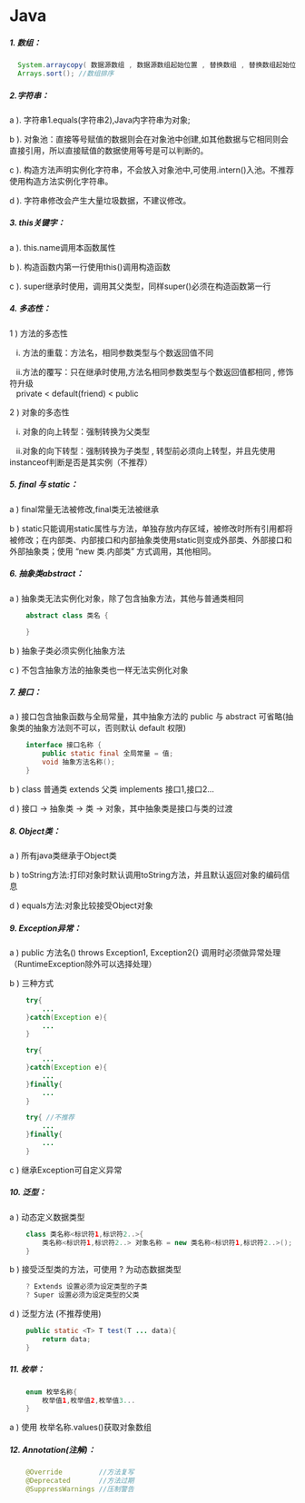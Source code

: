 # Java

##### 1. 数组：

```java
  System.arraycopy( 数据源数组 , 数据源数组起始位置 , 替换数组 , 替换数组起始位置 , 替换个数);
  Arrays.sort(); //数组排序
```

##### 2.字符串：

<p>a ). 字符串1.equals(字符串2),Java内字符串为对象;</p>
<p>b ). 对象池：直接等号赋值的数据则会在对象池中创建,如其他数据与它相同则会直接引用，所以直接赋值的数据使用等号是可以判断的。</p>
<p>c ). 构造方法声明实例化字符串，不会放入对象池中,可使用.intern()入池。不推荐使用构造方法实例化字符串。</p>
<p>d ). 字符串修改会产生大量垃圾数据，不建议修改。</p>

##### 3. this关键字：

<p>a ). this.name调用本函数属性</p>
<p>b ). 构造函数内第一行使用this()调用构造函数</p>
<p>c ). super继承时使用，调用其父类型，同样super()必须在构造函数第一行</p>

##### 4. 多态性：

<p>1 ) 方法的多态性</p>
<p>&nbsp;&nbsp;&nbsp;i. 方法的重载：方法名，相同参数类型与个数返回值不同</p>
<p>&nbsp;&nbsp;&nbsp;ii.方法的覆写：只在继承时使用,方法名相同参数类型与个数返回值都相同 , 修饰符升级<br>&nbsp;&nbsp;&nbsp;private < default(friend) < public</p>

<p>2 ) 对象的多态性</p>
<p>&nbsp;&nbsp;&nbsp;i. 对象的向上转型：强制转换为父类型</p>
<p>&nbsp;&nbsp;&nbsp;ii.对象的向下转型：强制转换为子类型 , 转型前必须向上转型，并且先使用instanceof判断是否是其实例（不推荐）</p>

##### 5. final 与 static：

<p>a ) final常量无法被修改,final类无法被继承</p>
<p>b ) static只能调用static属性与方法，单独存放内存区域，被修改时所有引用都将被修改；在内部类、内部接口和内部抽象类使用static则变成外部类、外部接口和外部抽象类；使用
“new 类.内部类” 方式调用，其他相同。</p>


##### 6. 抽象类abstract：

<p>a ) 抽象类无法实例化对象，除了包含抽象方法，其他与普通类相同</p>

```java
    abstract class 类名 {

    }
```

<p>b ) 抽象子类必须实例化抽象方法</p>
<p>c ) 不包含抽象方法的抽象类也一样无法实例化对象</p>


##### 7. 接口：

<p>a ) 接口包含抽象函数与全局常量，其中抽象方法的 public 与 abstract 可省略(抽象类的抽象方法则不可以，否则默认 default 权限)</p>

```java
    interface 接口名称 {
        public static final 全局常量 = 值;
        void 抽象方法名称();
    }
```

<p>b ) class 普通类 extends 父类 implements 接口1,接口2...</p>
<p>d ) 接口 -> 抽象类 -> 类 -> 对象，其中抽象类是接口与类的过渡</p>


##### 8. Object类：

<p>a ) 所有java类继承于Object类</p>
<p>b ) toString方法:打印对象时默认调用toString方法，并且默认返回对象的编码信息</p>
<p>d ) equals方法:对象比较接受Object对象</p>

##### 9. Exception异常：

<p>a ) public 方法名() throws Exception1, Exception2{} 调用时必须做异常处理（RuntimeException除外可以选择处理）</p>
<p>b ) 三种方式</p>

```java
    try{
        ...
    }catch(Exception e){
        ...
    }

    try{
        ...
    }catch(Exception e){
        ...
    }finally{
        ...
    }

    try{ //不推荐
        ...
    }finally{
        ...
    }
```

<p>c ) 继承Exception可自定义异常</p>


##### 10. 泛型：

<p>a ) 动态定义数据类型</p>

```java
    class 类名称<标识符1,标识符2..>{
        类名称<标识符1,标识符2..> 对象名称 = new 类名称<标识符1,标识符2..>();
    }
```

<p>b ) 接受泛型类的方法，可使用 ? 为动态数据类型</p>

```java
    ? Extends 设置必须为设定类型的子类
    ? Super 设置必须为设定类型的父类
```

<p>d ) 泛型方法 (不推荐使用)</p>

```java
    public static <T> T test(T ... data){
        return data;
    }
```

##### 11. 枚举：

```java
    enum 枚举名称{
        枚举值1,枚举值2,枚举值3...
    }
```

<p>a ) 使用 枚举名称.values()获取对象数组</p>

##### 12. Annotation(注解)：

```java
    @Override         //方法复写
    @Deprecated       //方法过期
    @SuppressWarnings //压制警告
```
